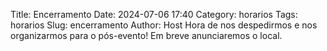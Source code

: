Title: Encerramento
Date: 2024-07-06 17:40
Category: horarios
Tags: horarios
Slug: encerramento
Author: Host
Hora de nos despedirmos e nos organizarmos para o pós-evento! Em breve anunciaremos o local.